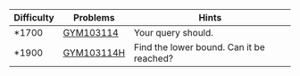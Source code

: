 | Difficulty | Problems | Hints |
| -------- | -------- | -------- |
| *1700 | [GYM103114](https://codeforces.com/gym/103114/problem/G) | Your query should. |
| *1900 | [GYM103114H](https://codeforces.com/gym/103114/problem/H) | Find the lower bound. Can it be reached? |